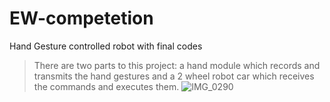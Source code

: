 # EW-competetion
Hand Gesture controlled robot with final codes

> There are two parts to this project: a hand module which records and transmits the hand gestures and a 2 wheel robot car which receives the commands and executes them.
![IMG_0290](https://user-images.githubusercontent.com/87569188/145819699-2e7bf032-22dc-4561-813a-9a29c59e5cc3.jpg)
